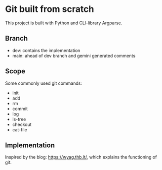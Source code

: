 # Git built from scratch

This project is built with Python and CLI-library Argparse.

## Branch

- dev: contains the implementation
- main: ahead of dev branch and gemini generated comments
 
## Scope

Some commonly used git commands:
- init
- add
- rm
- commit
- log
- ls-tree
- checkout
- cat-file

## Implementation

Inspired by the blog: https://wyag.thb.lt/, which explains the functioning of git.
